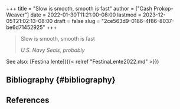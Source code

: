 +++
title = "Slow is smooth, smooth is fast"
author = ["Cash Prokop-Weaver"]
date = 2022-01-30T11:21:00-08:00
lastmod = 2023-12-05T21:02:13-08:00
draft = false
slug = "2ce563d9-0186-4f86-8037-be6d71452925"
+++

> Slow is smooth, smooth is fast
>
> _U.S. Navy Seals, probably_

See also: [Festina lente]({{< relref "FestinaLente2022.md" >}})


## Bibliography {#bibliography}

## References

<style>.csl-entry{text-indent: -1.5em; margin-left: 1.5em;}</style><div class="csl-bib-body">
</div>
